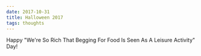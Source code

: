 ```yaml
---
date: 2017-10-31
title: Halloween 2017
tags: thoughts
---
```


Happy "We're So Rich That Begging For Food Is Seen As A Leisure Activity" Day!